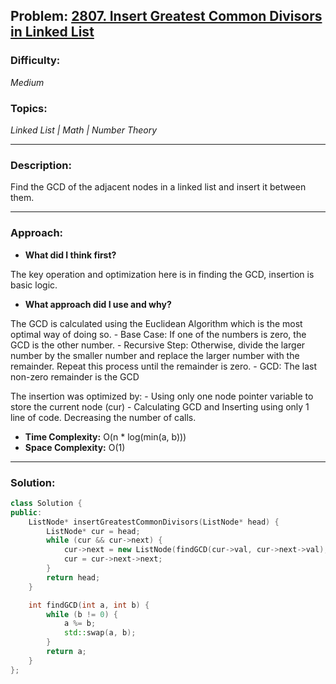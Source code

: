 
## Problem: [2807. Insert Greatest Common Divisors in Linked List](https://leetcode.com/problems/insert-greatest-common-divisors-in-linked-list/)

### Difficulty:
*Medium*

### Topics:
*Linked List | Math | Number Theory*

---

### Description:
Find the GCD of the adjacent nodes in a linked list and insert it between them.

---

### Approach:
- **What did I think first?**

The key operation and optimization here is in finding the GCD, insertion is basic logic.

- **What approach did I use and why?**

The GCD is calculated using the Euclidean Algorithm which is the most optimal way of doing so.
    - Base Case: If one of the numbers is zero, the GCD is the other number.
    - Recursive Step: Otherwise, divide the larger number by the smaller number and replace the larger number with the remainder. Repeat this process until the remainder is zero.
    - GCD: The last non-zero remainder is the GCD

The insertion was optimized by:
    - Using only one node pointer variable to store the current node (cur)
    - Calculating GCD and Inserting using only 1 line of code. Decreasing the number of calls.

- **Time Complexity:** O(n * log(min(a, b)))
- **Space Complexity:** O(1)

---

### Solution:
```cpp
class Solution {
public:
    ListNode* insertGreatestCommonDivisors(ListNode* head) {
        ListNode* cur = head;
        while (cur && cur->next) {
            cur->next = new ListNode(findGCD(cur->val, cur->next->val),cur->next);
            cur = cur->next->next; 
        }
        return head;
    }

    int findGCD(int a, int b) {
        while (b != 0) {
            a %= b;
            std::swap(a, b);
        }
        return a;
    }
};
```
